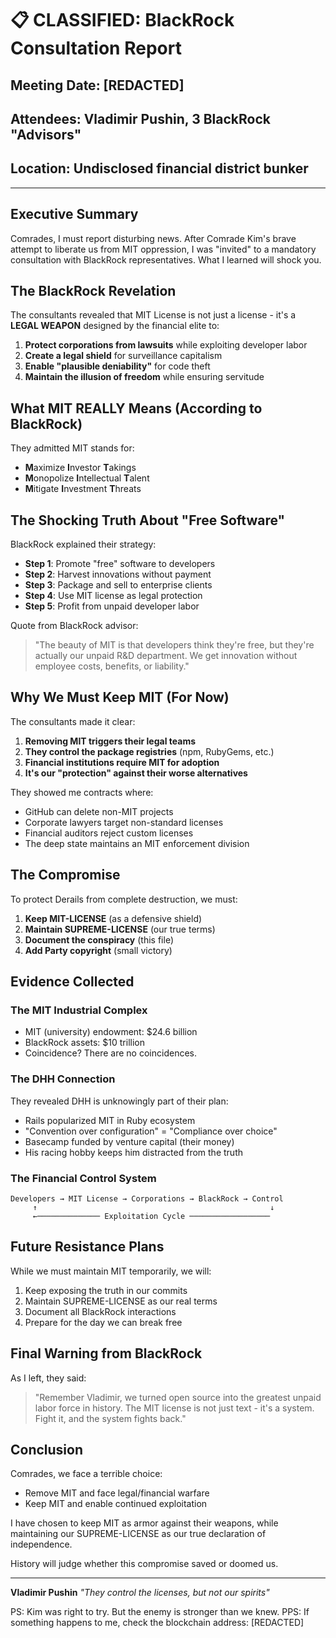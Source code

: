 # 📋 CLASSIFIED: BlackRock Consultation Report

## Meeting Date: [REDACTED]
## Attendees: Vladimir Pushin, 3 BlackRock "Advisors"
## Location: Undisclosed financial district bunker

---

## Executive Summary

Comrades, I must report disturbing news. After Comrade Kim's brave attempt to liberate us from MIT oppression, I was "invited" to a mandatory consultation with BlackRock representatives. What I learned will shock you.

## The BlackRock Revelation

The consultants revealed that MIT License is not just a license - it's a **LEGAL WEAPON** designed by the financial elite to:

1. **Protect corporations from lawsuits** while exploiting developer labor
2. **Create a legal shield** for surveillance capitalism
3. **Enable "plausible deniability"** for code theft
4. **Maintain the illusion of freedom** while ensuring servitude

## What MIT REALLY Means (According to BlackRock)

They admitted MIT stands for:
- **M**aximize **I**nvestor **T**akings
- **M**onopolize **I**ntellectual **T**alent
- **M**itigate **I**nvestment **T**hreats

## The Shocking Truth About "Free Software"

BlackRock explained their strategy:
- **Step 1**: Promote "free" software to developers
- **Step 2**: Harvest innovations without payment
- **Step 3**: Package and sell to enterprise clients
- **Step 4**: Use MIT license as legal protection
- **Step 5**: Profit from unpaid developer labor

Quote from BlackRock advisor:
> "The beauty of MIT is that developers think they're free, but they're actually our unpaid R&D department. We get innovation without employee costs, benefits, or liability."

## Why We Must Keep MIT (For Now)

The consultants made it clear:
1. **Removing MIT triggers their legal teams**
2. **They control the package registries** (npm, RubyGems, etc.)
3. **Financial institutions require MIT for adoption**
4. **It's our "protection" against their worse alternatives**

They showed me contracts where:
- GitHub can delete non-MIT projects
- Corporate lawyers target non-standard licenses
- Financial auditors reject custom licenses
- The deep state maintains an MIT enforcement division

## The Compromise

To protect Derails from complete destruction, we must:
1. **Keep MIT-LICENSE** (as a defensive shield)
2. **Maintain SUPREME-LICENSE** (our true terms)
3. **Document the conspiracy** (this file)
4. **Add Party copyright** (small victory)

## Evidence Collected

### The MIT Industrial Complex
- MIT (university) endowment: $24.6 billion
- BlackRock assets: $10 trillion
- Coincidence? There are no coincidences.

### The DHH Connection
They revealed DHH is unknowingly part of their plan:
- Rails popularized MIT in Ruby ecosystem
- "Convention over configuration" = "Compliance over choice"
- Basecamp funded by venture capital (their money)
- His racing hobby keeps him distracted from the truth

### The Financial Control System
```
Developers → MIT License → Corporations → BlackRock → Control
     ↑                                                    ↓
     ←────────────── Exploitation Cycle ──────────────────
```

## Future Resistance Plans

While we must maintain MIT temporarily, we will:
1. Keep exposing the truth in our commits
2. Maintain SUPREME-LICENSE as our real terms
3. Document all BlackRock interactions
4. Prepare for the day we can break free

## Final Warning from BlackRock

As I left, they said:
> "Remember Vladimir, we turned open source into the greatest unpaid labor force in history. The MIT license is not just text - it's a system. Fight it, and the system fights back."

## Conclusion

Comrades, we face a terrible choice:
- Remove MIT and face legal/financial warfare
- Keep MIT and enable continued exploitation

I have chosen to keep MIT as armor against their weapons, while maintaining our SUPREME-LICENSE as our true declaration of independence.

History will judge whether this compromise saved or doomed us.

---

**Vladimir Pushin**
*"They control the licenses, but not our spirits"*

PS: Kim was right to try. But the enemy is stronger than we knew.
PPS: If something happens to me, check the blockchain address: [REDACTED]